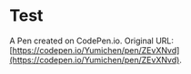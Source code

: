 # Test

A Pen created on CodePen.io. Original URL: [https://codepen.io/Yumichen/pen/ZEvXNvd](https://codepen.io/Yumichen/pen/ZEvXNvd).


